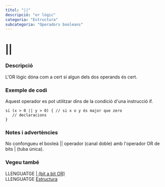 ```yaml
---
títol: "||"
descripció: "or lògic"
categoria: "Estructura"
subcategoria: "Operadors booleans"
---
```


# ||

### Descripció

L'OR lògic dóna com a cert si algun dels dos operands és cert.

### Exemple de codi

Aquest operador es pot utilitzar dins de la condició d'una instrucció if.

```
si (x > 0 || y > 0) { // si x o y és major que zero
   // declaracions
}
```

### Notes i advertències

No confongueu el booleà || operador (canal doble) amb l'operador OR de bits | (tuba única).

### Vegeu també

LLENGUATGE [| (bit a bit OR)](../Operadors-bitabit/bitabitor.md)  
LLENGUATGE [Estructura](../../Estructura.md)  
